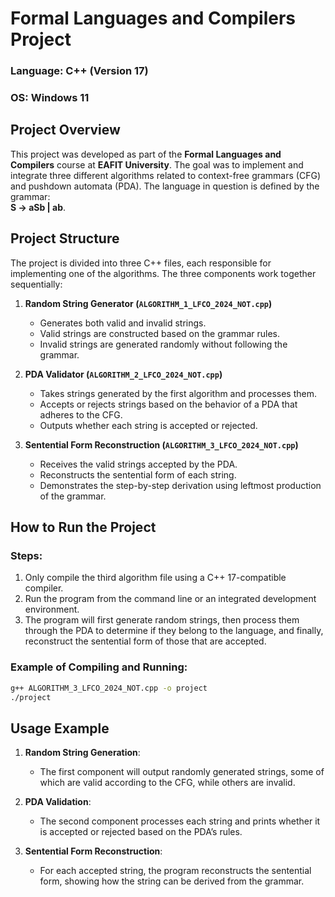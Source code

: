 # Formal Languages and Compilers Project
 
### Language: C++ (Version 17)  
### OS: Windows 11  

## Project Overview

This project was developed as part of the **Formal Languages and Compilers** course at **EAFIT University**. The goal was to implement and integrate three different algorithms related to context-free grammars (CFG) and pushdown automata (PDA). The language in question is defined by the grammar:  
**S -> aSb | ab**.

## Project Structure

The project is divided into three C++ files, each responsible for implementing one of the algorithms. The three components work together sequentially:

1. **Random String Generator (`ALGORITHM_1_LFCO_2024_NOT.cpp`)**  
   - Generates both valid and invalid strings.
   - Valid strings are constructed based on the grammar rules.
   - Invalid strings are generated randomly without following the grammar.

2. **PDA Validator (`ALGORITHM_2_LFCO_2024_NOT.cpp`)**  
   - Takes strings generated by the first algorithm and processes them.
   - Accepts or rejects strings based on the behavior of a PDA that adheres to the CFG.
   - Outputs whether each string is accepted or rejected.
3. **Sentential Form Reconstruction (`ALGORITHM_3_LFCO_2024_NOT.cpp`)**  
   - Receives the valid strings accepted by the PDA.
   - Reconstructs the sentential form of each string.
   - Demonstrates the step-by-step derivation using leftmost production of the grammar.

## How to Run the Project

### Steps:
1. Only compile the third algorithm file using a C++ 17-compatible compiler.
2. Run the program from the command line or an integrated development environment.
3. The program will first generate random strings, then process them through the PDA to determine if they belong to the language, and finally, reconstruct the sentential form of those that are accepted.

### Example of Compiling and Running:
```bash
g++ ALGORITHM_3_LFCO_2024_NOT.cpp -o project
./project
```

## Usage Example

1. **Random String Generation**:
   - The first component will output randomly generated strings, some of which are valid according to the CFG, while others are invalid.

2. **PDA Validation**:
   - The second component processes each string and prints whether it is accepted or rejected based on the PDA’s rules.

3. **Sentential Form Reconstruction**:
   - For each accepted string, the program reconstructs the sentential form, showing how the string can be derived from the grammar.
